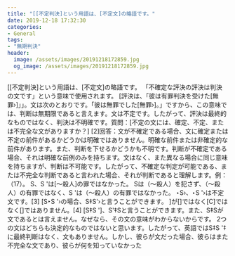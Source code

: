 ```yaml
---
title: "[[不定判決]という用語は、[不定文]の略語です。"
date: 2019-12-18 17:32:30
categories:
- General
tags:
- "無期判決"
header:
  image: /assets/images/20191218172859.jpg
  og_image: /assets/images/20191218172859.jpg
---
```


[[不定判決]という用語は、[不定文]の略語です。 「不確定な評決の評決は判決の文です」という意味で使用されます。 [評決は、「彼は有罪判決を受けた[無罪›]」」。文は次のとおりです。「彼は無罪でした[無罪›]。」ですから、この意味では、判断は無期限であると言えます。文は不定です。したがって、評決は最終的なものではなく、判決は不明確です。質問：[不定の文には、確定、不定、または不完全な文がありますか？] [2]回答：文が不確定である場合、文に確定または不定の前件があるかどうかは明確ではありません。明確な前件または非確定的な前件があります。また、判断を下せるかどうかも不明です。判断が不確定である場合、それは明確な前例のみを持ちます。文はなく、また異なる場合に同じ意味を持ちますが、判断は不可能です。したがって、不確定な判定が可能である、または不完全な判断であると言われた場合、それが判断であると理解します。例：（17）。 S、S &#39;は[〜殺人]の罪ではなかった。 Sは（〜殺人）を犯さず、（〜殺人）の有罪ではなく、S &#39;は（〜殺人）の有罪ではなかった。 ‣S›、‣S &#39;›は不定文です。[3] [S‣S &#39;›の場合、S‡S&#39;›と言うことができます。 ]が[]ではなく[C]ではなく[]ではありません。[4] [S‡S &#39;]、S&#39;‡Sと言うことができます。また、S‡Sが文であるとは言えません。なぜなら、その文の意味がわからないからです。 2つの文はどちらも決定的なものではないと思います。したがって、英語ではS‡S &#39;‡に最終判断はなく、文もありません。しかし、彼らが文だった場合、彼らはまた不完全な文であり、彼らが何を知っていなかった
